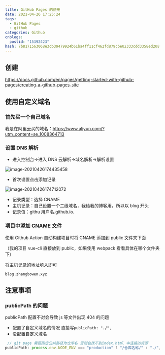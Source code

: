 ```yaml
---
title: GitHub Pages 的使用
date: 2021-04-26 17:25:24
tags:
  - GitHub Pages
  - github
categories: Github
cnblogs:
  postid: "15392423"
hash: 7b8171563068e3cb39479924b61ba4ff11cf462fd879cbe02333cdd3358ed208
---
```


## 创建

https://docs.github.com/en/pages/getting-started-with-github-pages/creating-a-github-pages-site

## 使用自定义域名

### 首先买一个自己域名

我是在阿里云买的域名：https://www.aliyun.com/?utm_content=se_1008364713

### 设置 DNS 解析

- 进入控制台->进入 DNS 云解析->域名解析->解析设置

![image-20210426174435458](https://gitee.com/bitbw/my-gallery/raw/master/img/image-20210426174435458.png)

- 首次设置点击添加记录

![image-20210426174712072](https://gitee.com/bitbw/my-gallery/raw/master/img/image-20210426174712072.png)

- 记录类型：选择 CNAME
- 主机记录：自己设置一个二级域名，我给我的博客用，所以以 blog 开头
- 记录值：githu 用户名.github.io.

### 项目中添加 CNAME 文件

使用 Github Action 自动构建项目时将 CNAME 添加到 public 文件夹下面

（我的项目 vue-cli 直接放到 public，如果使用 webpack 看看具体在哪个文件夹下）

将主机记录的地址填入即可

```
blog.zhangbowen.xyz
```

## 注意事项

### publicPath 的问题

publicPath 配置不对会导致 js 等文件出现 404 的问题

- 配置了自定义域名的情况 直接写`publicPath: "./",`
- 没配置自定义域名

```js
 // git page 需要指定公共路径为仓库名 否则会找不到index.html 中连接的资源
publicPath: process.env.NODE_ENV === "production" ? "/仓库名称/" : "./",
```
